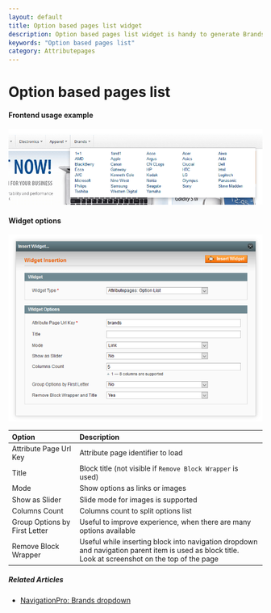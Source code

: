 ```yaml
---
layout: default
title: Option based pages list widget
description: Option based pages list widget is handy to generate Brands and similar menu's
keywords: "Option based pages list"
category: Attributepages
---
```


# Option based pages list

#### Frontend usage example

!['Brands' dropdown inside NavigationPro](/images/navigationpro/siblings/brands_with_dropdown_content.png)

#### Widget options

![Widget form](/images/attributepages/widgets-and-blocks/attribute_options_list.png)

Option | Description
:------|:-----------
Attribute Page Url Key | Attribute page identifier to load
Title | Block title (not visible if `Remove Block Wrapper` is used)
Mode | Show options as links or images
Show as Slider | Slide mode for images is supported
Columns Count | Columns count to split options list
Group Options by First Letter | Useful to improve experience, when there are many options available
Remove Block Wrapper | Useful while inserting block into navigation dropdown and navigation parent item is used as block title.<br/> Look at screenshot on the top of the page

##### Related Articles

- [NavigationPro: Brands dropdown](/m1/navigationpro/siblings/brands-with-dropdown-content/)
